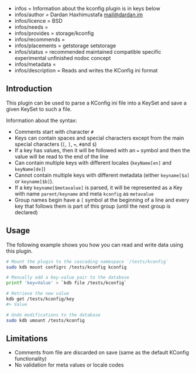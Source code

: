 - infos = Information about the kconfig plugin is in keys below
- infos/author = Dardan Haxhimustafa <mail@dardan.im>
- infos/licence = BSD
- infos/needs =
- infos/provides = storage/kconfig
- infos/recommends =
- infos/placements = getstorage setstorage
- infos/status = recommended maintained compatible specific experimental unfinished nodoc concept
- infos/metadata =
- infos/description = Reads and writes the KConfig ini format

## Introduction

This plugin can be used to parse a KConfig ini file into a KeySet and save a given KeySet to such a file.

Information about the syntax:

- Comments start with character `#`
- Keys can contain spaces and special characters except from the main special characters (`[`, `]`, `=`, `#`and `$`)
- If a key has values, then it will be followed with an `=` symbol and then the value will be read to the end of the line
- Can contain multiple keys with different locales (`keyName[en]` and `keyName[de]`)
- Cannot contain multiple keys with different metadata (either `keyname[$a]` or `keyname[$b]`).
- If a key `keyname[$metavalue]` is parsed, it will be represented as a Key with name `parent/keyname` and meta `kconfig` as `metavalue`
- Group names begin have a `[` symbol at the beginning of a line and every key that follows them is part of this group (until the next
  group is declared)

## Usage

The following example shows you how you can read and write data using this plugin.

```sh
# Mount the plugin to the cascading namespace `/tests/kconfig`
sudo kdb mount configrc /tests/kconfig kconfig

# Manually add a key-value pair to the database
printf 'key=Value' > `kdb file /tests/kconfig`

# Retrieve the new value
kdb get /tests/kconfig/key
#> Value

# Undo modifications to the database
sudo kdb umount /tests/kconfig
```

## Limitations

- Comments from file are discarded on save (same as the default KConfig functionality)
- No validation for meta values or locale codes
